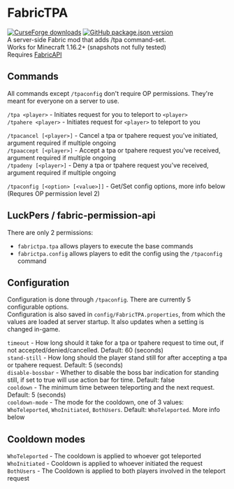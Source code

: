 # FabricTPA
[![CurseForge downloads](http://cf.way2muchnoise.eu/short_423295.svg)](https://www.curseforge.com/minecraft/mc-mods/fabrictpa)
[![GitHub package.json version](https://img.shields.io/github/v/release/CodedSakura/FabricTPA)](https://github.com/CodedSakura/FabricTPA)  
A server-side Fabric mod that adds /tpa command-set.  
Works for Minecraft 1.16.2+ (snapshots not fully tested)  
Requires [FabricAPI](https://www.curseforge.com/minecraft/mc-mods/fabric-api)  

## Commands
All commands except `/tpaconfig` don't require OP permissions. They're meant for everyone on a server to use.

`/tpa <player>` - Initiates request for you to teleport to `<player>`  
`/tpahere <player>` - Initiates request for `<player>` to teleport to you

`/tpacancel [<player>]` - Cancel a tpa or tpahere request you've initiated, argument required if multiple ongoing  
`/tpaaccept [<player>]` - Accept a tpa or tpahere request you've received, argument required if multiple ongoing  
`/tpadeny [<player>]` - Deny a tpa or tpahere request you've received, argument required if multiple ongoing

`/tpaconfig [<option> [<value>]]` - Get/Set config options, more info below (Requres OP permission level 2)

## LuckPers / fabric-permission-api
There are only 2 permissions:
- `fabrictpa.tpa` allows players to execute the base commands
- `fabrictpa.config` allows players to edit the config using the `/tpaconfig` command

## Configuration
Configuration is done through `/tpaconfig`. There are currently 5 configurable options.  
Configuration is also saved in `config/FabricTPA.properties`, from which the values are loaded at server startup.
It also updates when a setting is changed in-game.

`timeout` - How long should it take for a tpa or tpahere request to time out, if not accepted/denied/cancelled. Default: 60 (seconds)  
`stand-still` - How long should the player stand still for after accepting a tpa or tpahere request. Default: 5 (seconds)  
`disable-bossbar` - Whether to disable the boss bar indication for standing still, if set to true will use action bar for time. Default: false  
`cooldown` - The minimum time between teleporting and the next request. Default: 5 (seconds)  
`cooldown-mode` - The mode for the cooldown, one of 3 values: `WhoTeleported`, `WhoInitiated`, `BothUsers`. Default: `WhoTeleported`. More info below  

## Cooldown modes

`WhoTeleported` - The cooldown is applied to whoever got teleported  
`WhoInitiated` - Cooldown is applied to whoever initiated the request  
`BothUsers` - The Cooldown is applied to both players involved in the teleport request
